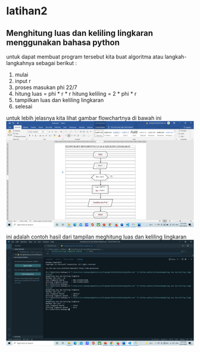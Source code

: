 # latihan2
## Menghitung luas dan keliling lingkaran menggunakan bahasa python
untuk dapat membuat program tersebut kita buat algoritma atau langkah-langkahnya sebagai berikut :
1. mulai
2. input r
3. proses masukan phi 22/7
4. hitung luas = phi * r * r
   hitung keliling = 2 * phi * r
5. tampilkan luas dan keliling lingkaran
6. selesai

untuk lebih jelasnya kita lihat gambar flowchartnya di bawah ini
![gambar](screenshot/ss3.png)

ini adalah contoh hasil dari tampilan meghitung luas dan keliling lingkaran
![gambar](screenshot/ss2.png)
